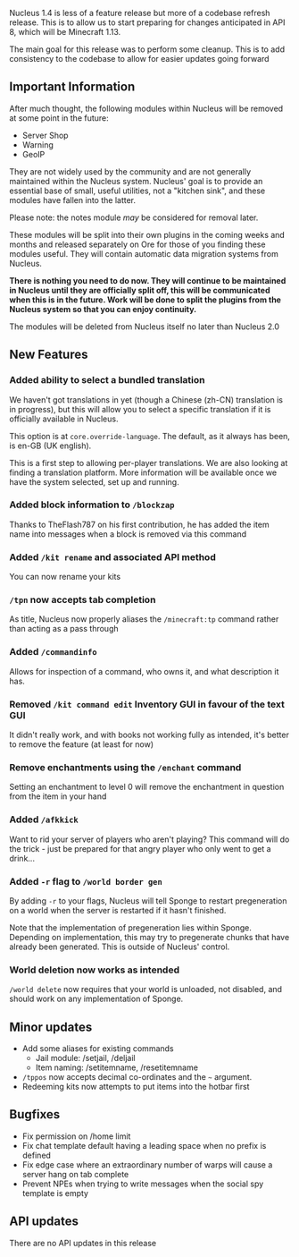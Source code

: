 Nucleus 1.4 is less of a feature release but more of a codebase refresh release. This is to allow us to start preparing for changes anticipated in 
API 8, which will be Minecraft 1.13.

The main goal for this release was to perform some cleanup. This is to add consistency to the codebase to allow for easier updates going forward

## Important Information

After much thought, the following modules within Nucleus will be removed at some point in the future:

* Server Shop
* Warning
* GeoIP

They are not widely used by the community and are not generally maintained within the Nucleus system. Nucleus' goal is to provide an essential 
base of small, useful utilities, not a "kitchen sink", and these modules have fallen into the latter.

Please note: the notes module _may_ be considered for removal later.

These modules will be split into their own plugins in the coming weeks and months and released separately on Ore for those of you 
finding these modules useful. They will contain automatic data migration systems from Nucleus.

**There is nothing you need to do now. They will continue to be maintained in Nucleus until they are officially split off, this will be 
communicated when this is in the future. Work will be done to split the plugins from the Nucleus system so that you can enjoy continuity.** 

The modules will be deleted from Nucleus itself no later than Nucleus 2.0

## New Features

### Added ability to select a bundled translation

We haven't got translations in yet (though a Chinese (zh-CN) translation is in progress), but this will allow you to select a specific translation 
if it is officially available in Nucleus.

This option is at `core.override-language`. The default, as it always has been, is en-GB (UK english).

This is a first step to allowing per-player translations. We are also looking at finding a translation platform. More information will be available
 once we have the system selected, set up and running.

### Added block information to `/blockzap`

Thanks to TheFlash787 on his first contribution, he has added the item name into messages when a block is removed via this command

### Added `/kit rename` and associated API method

You can now rename your kits

### `/tpn` now accepts tab completion

As title, Nucleus now properly aliases the `/minecraft:tp` command rather than acting as a pass through

### Added `/commandinfo`

Allows for inspection of a command, who owns it, and what description it has.

### Removed `/kit command edit` Inventory GUI in favour of the text GUI

It didn't really work, and with books not working fully as intended, it's better to remove the feature (at least for now)

### Remove enchantments using the `/enchant` command

Setting an enchantment to level 0 will remove the enchantment in question from the item in your hand 

### Added `/afkkick`

Want to rid your server of players who aren't playing? This command will do the trick - just be prepared for that angry player who only went to get
a drink...

### Added `-r` flag to `/world border gen`

By adding `-r` to your flags, Nucleus will tell Sponge to restart pregeneration on a world when the server is restarted if it hasn't finished.

Note that the implementation of pregeneration lies within Sponge. Depending on implementation, this may try to pregenerate chunks that have already
 been generated. This is outside of Nucleus' control.

### World deletion now works as intended

`/world delete` now requires that your world is unloaded, not disabled, and should work on any implementation of Sponge.

## Minor updates

* Add some aliases for existing commands
  * Jail module: /setjail, /deljail
  * Item naming: /setitemname, /resetitemname
* `/tppos` now accepts decimal co-ordinates and the `~` argument.
* Redeeming kits now attempts to put items into the hotbar first

## Bugfixes

* Fix permission on /home limit
* Fix chat template default having a leading space when no prefix is defined
* Fix edge case where an extraordinary number of warps will cause a server hang on tab complete
* Prevent NPEs when trying to write messages when the social spy template is empty

## API updates

There are no API updates in this release